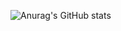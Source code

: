 ![Anurag's GitHub stats](https://github-readme-stats.vercel.app/api?username=vidvidvid&show_icons=true&theme=radical)
